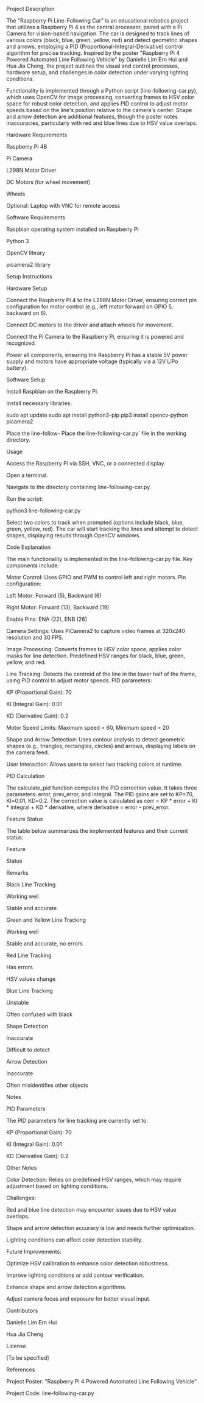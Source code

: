 Project Description

The "Raspberry Pi Line-Following Car" is an educational robotics project that utilizes a Raspberry Pi 4 as the central processor, paired with a Pi Camera for vision-based navigation. The car is designed to track lines of various colors (black, blue, green, yellow, red) and detect geometric shapes and arrows, employing a PID (Proportional-Integral-Derivative) control algorithm for precise tracking. Inspired by the poster "Raspberry Pi 4 Powered Automated Line Following Vehicle" by Danielle Lim Ern Hui and Hua Jia Cheng, the project outlines the visual and control processes, hardware setup, and challenges in color detection under varying lighting conditions.

Functionality is implemented through a Python script (line-following-car.py), which uses OpenCV for image processing, converting frames to HSV color space for robust color detection, and applies PID control to adjust motor speeds based on the line's position relative to the camera's center. Shape and arrow detection are additional features, though the poster notes inaccuracies, particularly with red and blue lines due to HSV value overlaps.

Hardware Requirements





Raspberry Pi 4B



Pi Camera



L298N Motor Driver



DC Motors (for wheel movement)



Wheels



Optional: Laptop with VNC for remote access

Software Requirements





Raspbian operating system installed on Raspberry Pi



Python 3



OpenCV library



picamera2 library

Setup Instructions

Hardware Setup





Connect the Raspberry Pi 4 to the L298N Motor Driver, ensuring correct pin configuration for motor control (e.g., left motor forward on GPIO 5, backward on 6).



Connect DC motors to the driver and attach wheels for movement.



Connect the Pi Camera to the Raspberry Pi, ensuring it is powered and recognized.



Power all components, ensuring the Raspberry Pi has a stable 5V power supply and motors have appropriate voltage (typically via a 12V LiPo battery).

Software Setup





Install Raspbian on the Raspberry Pi.



Install necessary libraries:

sudo apt update
sudo apt install python3-pip
pip3 install opencv-python picamera2



Place the line-follow- Place the line-following-car.py` file in the working directory.

Usage





Access the Raspberry Pi via SSH, VNC, or a connected display.



Open a terminal.



Navigate to the directory containing line-following-car.py.



Run the script:

python3 line-following-car.py



Select two colors to track when prompted (options include black, blue, green, yellow, red). The car will start tracking the lines and attempt to detect shapes, displaying results through OpenCV windows.

Code Explanation

The main functionality is implemented in the line-following-car.py file. Key components include:





Motor Control: Uses GPIO and PWM to control left and right motors. Pin configuration:





Left Motor: Forward (5), Backward (6)



Right Motor: Forward (13), Backward (19)



Enable Pins: ENA (22), ENB (26)



Camera Settings: Uses PiCamera2 to capture video frames at 320x240 resolution and 30 FPS.



Image Processing: Converts frames to HSV color space, applies color masks for line detection. Predefined HSV ranges for black, blue, green, yellow, and red.



Line Tracking: Detects the centroid of the line in the lower half of the frame, using PID control to adjust motor speeds. PID parameters:





KP (Proportional Gain): 70



KI (Integral Gain): 0.01



KD (Derivative Gain): 0.2



Motor Speed Limits: Maximum speed = 60, Minimum speed = 20



Shape and Arrow Detection: Uses contour analysis to detect geometric shapes (e.g., triangles, rectangles, circles) and arrows, displaying labels on the camera feed.



User Interaction: Allows users to select two tracking colors at runtime.

PID Calculation

The calculate_pid function computes the PID correction value. It takes three parameters: error, prev_error, and integral. The PID gains are set to KP=70, KI=0.01, KD=0.2. The correction value is calculated as corr = KP * error + KI * integral + KD * derivative, where derivative = error - prev_error.

Feature Status

The table below summarizes the implemented features and their current status:







Feature



Status



Remarks





Black Line Tracking



Working well



Stable and accurate





Green and Yellow Line Tracking



Working well



Stable and accurate, no errors





Red Line Tracking



Has errors



HSV values change





Blue Line Tracking



Unstable



Often confused with black





Shape Detection



Inaccurate



Difficult to detect





Arrow Detection



Inaccurate



Often misidentifies other objects

Notes

PID Parameters

The PID parameters for line tracking are currently set to:





KP (Proportional Gain): 70



KI (Integral Gain): 0.01



KD (Derivative Gain): 0.2

Other Notes





Color Detection: Relies on predefined HSV ranges, which may require adjustment based on lighting conditions.



Challenges:





Red and blue line detection may encounter issues due to HSV value overlaps.



Shape and arrow detection accuracy is low and needs further optimization.



Lighting conditions can affect color detection stability.



Future Improvements:





Optimize HSV calibration to enhance color detection robustness.



Improve lighting conditions or add contour verification.



Enhance shape and arrow detection algorithms.



Adjust camera focus and exposure for better visual input.

Contributors





Danielle Lim Ern Hui



Hua Jia Cheng

License

[To be specified]

References





Project Poster: "Raspberry Pi 4 Powered Automated Line Following Vehicle"



Project Code: line-following-car.py
